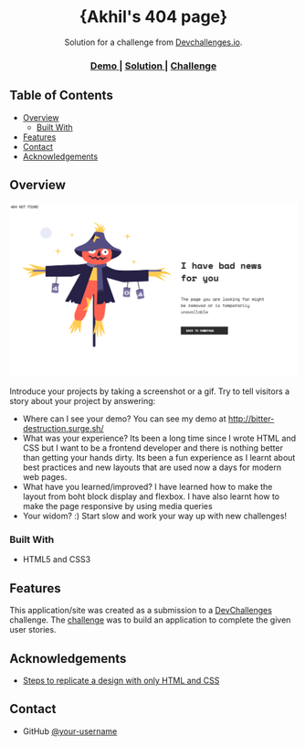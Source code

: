 <!-- Please update value in the {}  -->

<h1 align="center">{Akhil's 404 page}</h1>

<div align="center">
   Solution for a challenge from  <a href="http://devchallenges.io" target="_blank">Devchallenges.io</a>.
</div>

<div align="center">
  <h3>
    <a href="http://bitter-destruction.surge.sh/">
      Demo
    </a>
    <span> | </span>
    <a href="https://github.com/jainakhil93/MyPreparation/tree/main/Portfolio/404-not-found-master#overview">
      Solution
    </a>
    <span> | </span>
    <a href="https://devchallenges.io/challenges/wBunSb7FPrIepJZAg0sY">
      Challenge
    </a>
  </h3>
</div>

<!-- TABLE OF CONTENTS -->

## Table of Contents

- [Overview](#overview)
  - [Built With](#built-with)
- [Features](#features)
- [Contact](#contact)
- [Acknowledgements](#acknowledgements)

<!-- OVERVIEW -->

## Overview

![alt text](https://github.com/jainakhil93/MyPreparation/blob/main/Portfolio/404-not-found-master/404%20not%20found.png)

Introduce your projects by taking a screenshot or a gif. Try to tell visitors a story about your project by answering:

- Where can I see your demo? You can see my demo at http://bitter-destruction.surge.sh/
- What was your experience? Its been a long time since I wrote HTML and CSS but I want to be a frontend developer and there is nothing better than getting your hands dirty. Its been a fun experience as I learnt about best practices and new layouts that are used now a days for modern web pages.
- What have you learned/improved? I have learned how to make the layout from boht block display and flexbox. I have also learnt how to make the page responsive by using media queries
- Your widom? :) Start slow and work your way up with new challenges!

### Built With

<!-- This section should list any major frameworks that you built your project using. Here are a few examples.-->

- HTML5 and CSS3

## Features

<!-- List the features of your application or follow the template. Don't share the figma file here :) -->

This application/site was created as a submission to a [DevChallenges](https://devchallenges.io/challenges) challenge. The [challenge](https://devchallenges.io/challenges/wBunSb7FPrIepJZAg0sY) was to build an application to complete the given user stories.


## Acknowledgements

<!-- This section should list any articles or add-ons/plugins that helps you to complete the project. This is optional but it will help you in the future. For exmpale -->

- [Steps to replicate a design with only HTML and CSS](https://devchallenges-blogs.web.app/how-to-replicate-design/)

## Contact

- GitHub [@your-username](https://github.com/jainakhil93)
